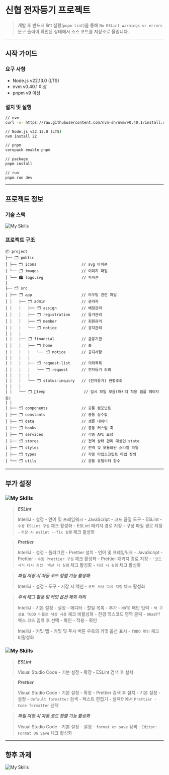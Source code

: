 # 신협 전자등기 프로젝트

> 개발 후 반드시 lint 실행(`pnpm lint`)을 통해 `No ESLint warnings or errors` 문구 출력이 확인된 상태에서 소스 코드를 저장소로 올립니다.
***

## 시작 가이드

### 요구 사항

- Node.js v22.13.0 (LTS)
- nvm v0.40.1 이상
- pnpm v9 이상

### 설치 및 실행

```bash
// nvm
curl -o- https://raw.githubusercontent.com/nvm-sh/nvm/v0.40.1/install.sh | bash

// Node.js v22.13.0 (LTS)
nvm install 22

// pnpm
corepack enable pnpm

// package
pnpm install

// run
pnpm run dev
```

***

## 프로젝트 정보

### 기술 스택

![My Skills](https://skillicons.dev/icons?i=react,nextjs,tailwind,js,ts,pnpm,docker)

### 프로젝트 구조

```
📦 project
├── 🗂️ public
│ ├── 🗂️ icons                    // svg 아이콘
│ └── 🗂️ images                   // 이미지 파일
│ └── 🏙️ logo.svg                 // 파비콘
│
├── 🗂️ src
│ ├── 🗂️ app                      // 라우팅 관련 파일
│ │   ├── 🗂️ admin                // 관리자
│ │   │   ├── 🗂️ assign           // 배정관리
│ │   │   ├── 🗂️ registration     // 등기관리
│ │   │   ├── 🗂️ member           // 회원관리
│ │   │   └── 🗂️ notice           // 공지관리
│ │   │
│ │   ├── 🗂️ financial            // 금융기관
│ │   │   ├── 🗂️ home             // 홈
│ │   │   │   └── 🗂️ notice       // 공지사항
│ │   │   │
│ │   │   ├── 🗂️ request-list     // 의뢰목록
│ │   │   │   └── 🗂️ request      // 전자등기 의뢰
│ │   │   │
│ │   │   └── 🗂️ status-inquiry   // (전자등기) 현황조회
│ │   │
│ │   └── 🗂️ temp                 // 임시 파일 모음(패키지 적용 샘플 페이지 등)
│ │
│ ├── 🗂️ components               // 공통 컴포넌트
│ ├── 🗂️ constants                // 공통 상수값
│ ├── 🗂️ data                     // 샘플 데이터
│ ├── 🗂️ hooks                    // 공통 커스텀 훅
│ ├── 🗂️ services                 // 각종 API 요청
│ ├── 🗂️ stores                   // 전역 상태 관리 대상인 state
│ ├── 🗂️ styles                   // 전역 및 모듈화된 스타일 파일
│ ├── 🗂️ types                    // 각종 타입스크립트 타입 정의
│ └── 🗂️ utils                    // 공통 유틸리티 함수
```

***

## 부가 설정

### ![My Skills](https://skillicons.dev/icons?i=idea)

> ***ESLint***
>
> IntelliJ - 설정 - 언어 및 프레임워크 - JavaScript - 코드 품질 도구 - ESLint - `수동 ESLint 구성` 체크 활성화 - ESLint 패키지 경로 지정 - 구성 파일 경로 지정 -
`저장 시 eslint --fix 실행` 체크 활성화

> ***Prettier***
>
> IntelliJ - 설정 - 플러그인 - Prettier 설치 - 언어 및 프레임워크 - JavaScript - Prettier - `수동 Prettier 구성` 체크 활성화 - Prettier 패키지 경로
> 지정 - `'코드 서식 다시 지정' 액션 시 실행` 체크 활성화 - `저장 시 실행` 체크 활성화

> ***파일 저장 시 자동 코드 정렬 기능 활성화***
>
> IntelliJ - 설정 - 도구 - 저장 시 액션 - `코드 서식 다시 지정` 체크 활성화

> ***주석 태그 활용 및 커밋 옵션 제외 처리***
>
> IntelliJ - 기본 설정 - 설정 - 에디터 - 할일 목록 - 추가 - `NOTE` 패턴 입력 - `색 구성표 TODO 디폴트 색상 사용` 체크 비활성화 - 전경 헥스코드 영역 클릭 - `00a8ff` 헥스
> 코드 입력 후 선택 - 확인 - 적용 - 확인
>
> IntelliJ - 커밋 탭 - 커밋 및 푸시 버튼 우측의 커밋 옵션 표시 - `TODO 확인` 체크 비활성화

### ![My Skills](https://skillicons.dev/icons?i=vscode)

> ***ESLint***
>
> Visual Studio Code - 기본 설정 - 확장 - ESLint 검색 후 설치

> ***Prettier***
>
> Visual Studio Code - 기본 설정 - 확장 - Prettier 검색 후 설치 - 기본 설정 - 설정 - `default formatter` 검색 - 텍스트 편집기 - 셀렉터에서
`Prettier - Code formatter` 선택

> ***파일 저장 시 자동 코드 정렬 기능 활성화***
>
> Visual Studio Code - 기본 설정 - 설정 - `format on save` 검색 - `Editor: Format On Save` 체크 활성화
***

## 향후 과제

![My Skills](https://skillicons.dev/icons?i=cypress,docker,jest,regex,sass)